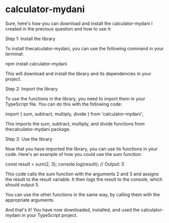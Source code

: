 # calculator-mydani

Sure, here's how you can download and install the calculator-mydani I created in the previous question and how to use it:

Step 1: Install the library

To install thecalculator-mydani, you can use the following command in your terminal:

npm install calculator-mydani

This will download and install the library and its dependencies in your project.

Step 2: Import the library

To use the functions in the library, you need to import them in your TypeScript file. You can do this with the following code:

import { sum, subtract, multiply, divide } from 'calculator-mydani';

This imports the sum, subtract, multiply, and divide functions from thecalculator-mydani package.

Step 3: Use the library

Now that you have imported the library, you can use its functions in your code. Here's an example of how you could use the sum function:

const result = sum(2, 3);
console.log(result); // Output: 5

This code calls the sum function with the arguments 2 and 3 and assigns the result to the result variable. It then logs the result to the console, which should output 5.

You can use the other functions in the same way, by calling them with the appropriate arguments.

And that's it! You have now downloaded, installed, and used the calculator-mydani in your TypeScript project.